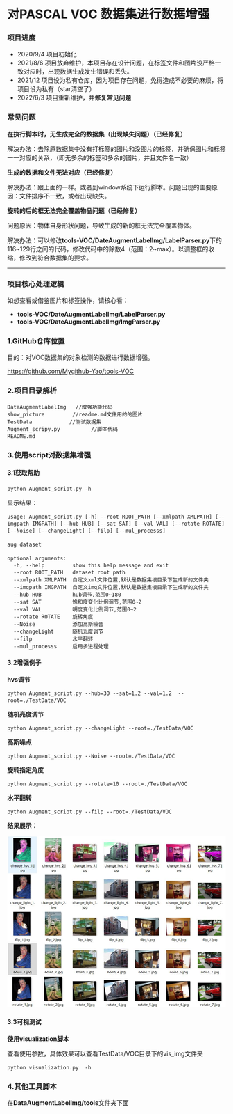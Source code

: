 # 对PASCAL VOC 数据集进行数据增强

### 项目进度

- 2020/9/4 项目初始化
- 2021/8/6 项目放弃维护，本项目存在设计问题，在标签文件和图片没严格一致对应时，出现数据生成发生错误和丢失。
- 2021/12 项目设为私有仓库，因为项目存在问题，免得造成不必要的麻烦，将项目设为私有（star清空了）
- 2022/6/3 项目重新维护，并**修复常见问题**

### 常见问题

**在执行脚本时，无生成完全的数据集（出现缺失问题）（已经修复）**

解决办法：去除原数据集中没有打标签的图片和没图片的标签，并确保图片和标签一一对应的关系，（即无多余的标签和多余的图片，并且文件名一致）

**生成的数据和文件无法对应（已经修复）**

解决办法：跟上面的一样。或者到window系统下运行脚本。问题出现的主要原因：文件排序不一致，或者出现缺失。

**旋转的后的框无法完全覆盖物品问题（已经修复）**

问题原因：物体自身形状问题，导致生成的新的框无法完全覆盖物体。

解决办法：可以修改**tools-VOC/DateAugmentLabelImg/LabelParser.py**下的116~129行之间的代码，修改代码中的除数4（范围：2~max）。以调整框的收缩，修改到符合数据集的要求。

****



### 项目核心处理逻辑

如想查看或借鉴图片和标签操作，请核心看：

- **tools-VOC/DateAugmentLabelImg/LabelParser.py**
- **tools-VOC/DateAugmentLabelImg/ImgParser.py**





### 1.GitHub仓库位置

目的：对VOC数据集的对象检测的数据进行数据增强。

https://github.com/Mygithub-Yao/tools-VOC

### 2.项目目录解析

```
DataAugmentLabelImg   //增强功能代码
show_picture         //readme.md文件用的的图片
TestData			//测试数据集
Augment_scripy.py          //脚本代码
README.md
```

### 3.使用script对数据集增强

#### 3.1获取帮助

```
python Augment_script.py -h
```

显示结果：

```
usage: Augment_script.py [-h] --root ROOT_PATH [--xmlpath XMLPATH] [--imgpath IMGPATH] [--hub HUB] [--sat SAT] [--val VAL] [--rotate ROTATE] [--Noise] [--changeLight] [--filp] [--mul_processs]

aug dataset

optional arguments:
  -h, --help         show this help message and exit
  --root ROOT_PATH   dataset root path
  --xmlpath XMLPATH  自定义xml文件位置,默认是数据集根目录下生成新的文件夹
  --imgpath IMGPATH  自定义img文件位置,默认是数据集根目录下生成新的文件夹
  --hub HUB          hub调节,范围0~180
  --sat SAT          饱和度变化比例调节,范围0~2
  --val VAL          明度变化比例调节,范围0~2
  --rotate ROTATE    旋转角度
  --Noise            添加高斯噪音
  --changeLight      随机光度调节
  --filp             水平翻转
  --mul_processs     启用多进程处理
```

#### 3.2增强例子

**hvs调节**

```shell
python Augment_script.py --hub=30 --sat=1.2 --val=1.2  --root=./TestData/VOC
```

**随机亮度调节**

```shell
python Augment_script.py --changeLight --root=./TestData/VOC
```

**高斯噪点**

```shell
python Augment_script.py --Noise --root=./TestData/VOC
```

**旋转指定角度**

```shell
python Augment_script.py --rotate=10 --root=./TestData/VOC
```

**水平翻转**

```shell
python Augment_script.py --filp --root=./TestData/VOC
```

**结果展示：**

![image](./show_picture/75.jpg)

#### 3.3可视测试
**使用visualization脚本**

查看使用参数，具体效果可以查看TestData/VOC目录下的vis_img文件夹
```
python visualization.py  -h
```





### 4.其他工具脚本

在**DataAugmentLabellmg/tools**文件夹下面
